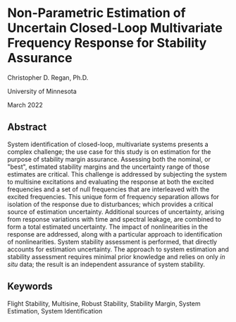 # Non-Parametric Estimation of Uncertain Closed-Loop Multivariate Frequency Response for Stability Assurance

Christopher D. Regan, Ph.D.

University of Minnesota

March 2022

## Abstract
System identification of closed-loop, multivariate systems presents a complex challenge; the use case for this study is on estimation for the purpose of stability margin assurance. Assessing both the nominal, or "best", estimated stability margins and the uncertainty range of those estimates are critical. This challenge is addressed by subjecting the system to multisine excitations and evaluating the response at both the excited frequencies and a set of null frequencies that are interleaved with the excited frequencies. This unique form of frequency separation allows for isolation of the response due to disturbances; which provides a critical source of estimation uncertainty. Additional sources of uncertainty, arising from response variations with time and spectral leakage, are combined to form a total estimated uncertainty. The impact of nonlinearities in the response are addressed, along with a particular approach to identification of nonlinearities. System stability assessment is performed, that directly accounts for estimation uncertainty. The approach to system estimation and stability assessment requires minimal prior knowledge and relies on only *in situ* data; the result is an independent assurance of system stability.

## Keywords

Flight Stability, Multisine, Robust Stability, Stability Margin, System Estimation, System Identification
